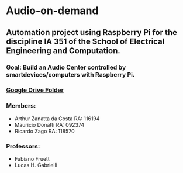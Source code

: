 # Audio-on-demand

## Automation project using Raspberry Pi for the discipline IA 351 of the School of Electrical Engineering and Computation.

### Goal: Build an Audio Center controlled by smartdevices/computers with Raspberry Pi.

### [Google Drive Folder](https://drive.google.com/drive/folders/0Bya8k2QmcALYYzMxWENRRXh2UGc?usp=sharing)

### Members:

* Arthur Zanatta da Costa RA: 116194
* Mauricio Donatti RA: 092374
* Ricardo Zago RA: 118570

### Professors:

* Fabiano Fruett
* Lucas H. Gabrielli
